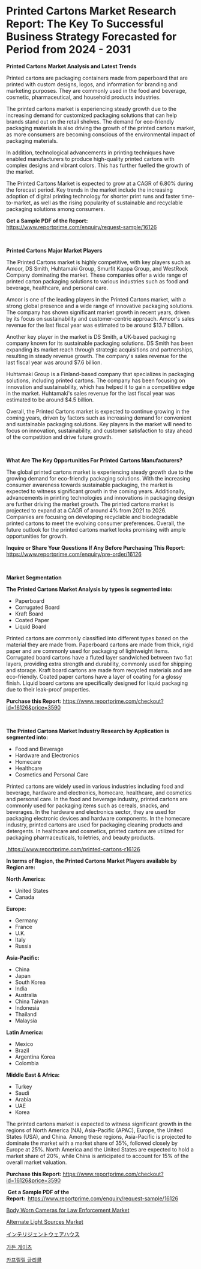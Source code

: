 <p><h1>Printed Cartons Market Research Report: The Key To Successful Business Strategy Forecasted for Period from 2024 - 2031</h1></p><p><strong>Printed Cartons Market Analysis and Latest Trends</strong></p>
<p><p>Printed cartons are packaging containers made from paperboard that are printed with custom designs, logos, and information for branding and marketing purposes. They are commonly used in the food and beverage, cosmetic, pharmaceutical, and household products industries.</p><p>The printed cartons market is experiencing steady growth due to the increasing demand for customized packaging solutions that can help brands stand out on the retail shelves. The demand for eco-friendly packaging materials is also driving the growth of the printed cartons market, as more consumers are becoming conscious of the environmental impact of packaging materials.</p><p>In addition, technological advancements in printing techniques have enabled manufacturers to produce high-quality printed cartons with complex designs and vibrant colors. This has further fuelled the growth of the market.</p><p>The Printed Cartons Market is expected to grow at a CAGR of 6.80% during the forecast period. Key trends in the market include the increasing adoption of digital printing technology for shorter print runs and faster time-to-market, as well as the rising popularity of sustainable and recyclable packaging solutions among consumers.</p></p>
<p><strong>Get a Sample PDF of the Report:&nbsp;</strong> <a href="https://www.reportprime.com/enquiry/request-sample/16126">https://www.reportprime.com/enquiry/request-sample/16126</a></p>
<p>&nbsp;</p>
<p><strong>Printed Cartons Major Market Players</strong></p>
<p><p>The Printed Cartons market is highly competitive, with key players such as Amcor, DS Smith, Huhtamaki Group, Smurfit Kappa Group, and WestRock Company dominating the market. These companies offer a wide range of printed carton packaging solutions to various industries such as food and beverage, healthcare, and personal care.</p><p>Amcor is one of the leading players in the Printed Cartons market, with a strong global presence and a wide range of innovative packaging solutions. The company has shown significant market growth in recent years, driven by its focus on sustainability and customer-centric approach. Amcor's sales revenue for the last fiscal year was estimated to be around $13.7 billion.</p><p>Another key player in the market is DS Smith, a UK-based packaging company known for its sustainable packaging solutions. DS Smith has been expanding its market reach through strategic acquisitions and partnerships, resulting in steady revenue growth. The company's sales revenue for the last fiscal year was around $7.6 billion.</p><p>Huhtamaki Group is a Finland-based company that specializes in packaging solutions, including printed cartons. The company has been focusing on innovation and sustainability, which has helped it to gain a competitive edge in the market. Huhtamaki's sales revenue for the last fiscal year was estimated to be around $4.5 billion.</p><p>Overall, the Printed Cartons market is expected to continue growing in the coming years, driven by factors such as increasing demand for convenient and sustainable packaging solutions. Key players in the market will need to focus on innovation, sustainability, and customer satisfaction to stay ahead of the competition and drive future growth.</p></p>
<p>&nbsp;</p>
<p><strong>What Are The Key Opportunities For Printed Cartons Manufacturers?</strong></p>
<p><p>The global printed cartons market is experiencing steady growth due to the growing demand for eco-friendly packaging solutions. With the increasing consumer awareness towards sustainable packaging, the market is expected to witness significant growth in the coming years. Additionally, advancements in printing technologies and innovations in packaging design are further driving the market growth. The printed cartons market is projected to expand at a CAGR of around 4% from 2021 to 2026. Companies are focusing on developing recyclable and biodegradable printed cartons to meet the evolving consumer preferences. Overall, the future outlook for the printed cartons market looks promising with ample opportunities for growth.</p></p>
<p><strong>Inquire or Share Your Questions If Any Before Purchasing This Report:</strong> <a href="https://www.reportprime.com/enquiry/pre-order/16126">https://www.reportprime.com/enquiry/pre-order/16126</a></p>
<p>&nbsp;</p>
<p><strong>Market Segmentation</strong></p>
<p><strong>The Printed Cartons Market Analysis by types is segmented into:</strong></p>
<p><ul><li>Paperboard</li><li>Corrugated Board</li><li>Kraft Board</li><li>Coated Paper</li><li>Liquid Board</li></ul></p>
<p><p>Printed cartons are commonly classified into different types based on the material they are made from. Paperboard cartons are made from thick, rigid paper and are commonly used for packaging of lightweight items. Corrugated board cartons have a fluted layer sandwiched between two flat layers, providing extra strength and durability, commonly used for shipping and storage. Kraft board cartons are made from recycled materials and are eco-friendly. Coated paper cartons have a layer of coating for a glossy finish. Liquid board cartons are specifically designed for liquid packaging due to their leak-proof properties.</p></p>
<p><strong>Purchase this Report:&nbsp;</strong><a href="https://www.reportprime.com/checkout?id=16126&price=3590">https://www.reportprime.com/checkout?id=16126&price=3590</a></p>
<p>&nbsp;</p>
<p><strong>The Printed Cartons Market Industry Research by Application is segmented into:</strong></p>
<p><ul><li>Food and Beverage</li><li>Hardware and Electronics</li><li>Homecare</li><li>Healthcare</li><li>Cosmetics and Personal Care</li></ul></p>
<p><p>Printed cartons are widely used in various industries including food and beverage, hardware and electronics, homecare, healthcare, and cosmetics and personal care. In the food and beverage industry, printed cartons are commonly used for packaging items such as cereals, snacks, and beverages. In the hardware and electronics sector, they are used for packaging electronic devices and hardware components. In the homecare industry, printed cartons are used for packaging cleaning products and detergents. In healthcare and cosmetics, printed cartons are utilized for packaging pharmaceuticals, toiletries, and beauty products.</p></p>
<p><a href="https://www.reportprime.com/printed-cartons-r16126">&nbsp;https://www.reportprime.com/printed-cartons-r16126</a></p>
<p><strong>In terms of Region, the Printed Cartons Market Players available by Region are:</strong></p>
<p>
    <p> <strong> North America: </strong>
        <ul>
            <li>United States</li>
            <li>Canada</li>
        </ul>
        </p> 
    <p> <strong> Europe: </strong>
        <ul>
            <li>Germany</li>
            <li>France</li>
            <li>U.K.</li>
            <li>Italy</li>
            <li>Russia</li>
        </ul>
        </p> 
    <p> <strong> Asia-Pacific: </strong>
        <ul>
            <li>China</li>
            <li>Japan</li>
            <li>South Korea</li>
            <li>India</li>
            <li>Australia</li>
            <li>China Taiwan</li>
            <li>Indonesia</li>
            <li>Thailand</li>
            <li>Malaysia</li>
        </ul>
        </p> 
    <p> <strong> Latin America: </strong>
        <ul>
            <li>Mexico</li>
            <li>Brazil</li>
            <li>Argentina Korea</li>
            <li>Colombia</li>
        </ul>
        </p> 
    <p> <strong> Middle East & Africa: </strong>
        <ul>
            <li>Turkey</li>
            <li>Saudi</li>
            <li>Arabia</li>
            <li>UAE</li>
            <li>Korea</li>
        </ul>
    </p>
    </p>
<p><p>The printed cartons market is expected to witness significant growth in the regions of North America (NA), Asia-Pacific (APAC), Europe, the United States (USA), and China. Among these regions, Asia-Pacific is projected to dominate the market with a market share of 35%, followed closely by Europe at 25%. North America and the United States are expected to hold a market share of 20%, while China is anticipated to account for 15% of the overall market valuation.</p></p>
<p><strong>Purchase this Report: </strong><a href="https://www.reportprime.com/checkout?id=16126&price=3590">https://www.reportprime.com/checkout?id=16126&price=3590</a></p>
<p>&nbsp;<strong>Get a Sample PDF of the Report:&nbsp;&nbsp;</strong><a href="https://www.reportprime.com/enquiry/request-sample/16126">https://www.reportprime.com/enquiry/request-sample/16126</a></p>
<p><strong></strong></p>
<p><p><a href="https://www.linkedin.com/pulse/body-worn-cameras-law-enforcement-market-analysis-sze-forecasted-raqsc?trackingId=F%2FtkwZCW46qkX%2Bl4HuyMDg%3D%3D">Body Worn Cameras for Law Enforcement Market</a></p><p><a href="https://www.linkedin.com/pulse/alternate-light-sources-market-insights-cagr-trends-growth-cbdrc?trackingId=jng99OeN5Gkx%2BQycqWKGpA%3D%3D">Alternate Light Sources Market</a></p><p><a href="https://medium.com/@reyeshowell66/%E7%9F%A5%E8%83%BD%E5%80%89%E5%BA%AB%E5%B8%82%E5%A0%B4%E5%88%86%E6%9E%90%E3%81%A82031%E5%B9%B4%E3%81%BE%E3%81%A7%E3%81%AE%E6%9C%9F%E9%96%93%E3%81%AE%E4%BA%88%E6%B8%AC-d9d4e31ea0bc">インテリジェントウェアハウス</a></p><p><a href="https://github.com/oajzkywllm460/Market-Research-Report-List-1/blob/main/489531724120.md">가든 게이츠</a></p><p><a href="https://medium.com/@conormarvin1936/%EC%B9%B4%ED%94%84%EB%A6%B4%EB%A6%B4-%EA%B8%80%EB%A6%AC%EC%BD%9C-%EC%8B%9C%EC%9E%A5-2031%EB%85%84%EA%B9%8C%EC%A7%80%EC%9D%98-%ED%8A%B8%EB%A0%8C%EB%93%9C-%EC%98%88%EC%B8%A1-%EB%B0%8F-%EA%B2%BD%EC%9F%81-%EB%B6%84%EC%84%9D-03fcfca249c9">카프릴릴 글리콜</a></p></p>